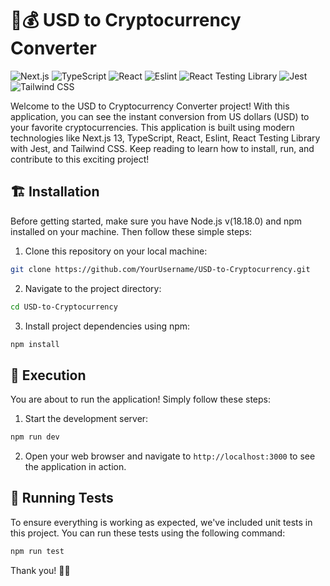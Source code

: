 # 🚀💰 USD to Cryptocurrency Converter
![Next.js](https://img.shields.io/badge/-Next.js-20232A?logo=next.js&style=for-the-badge) ![TypeScript](img.shields.io/badge/-TypeScript-3178C6?logo=typescript&style=for-the-badge&color=white) ![React](img.shields.io/badge/-React-61DAFB?logo=react&style=for-the-badge&color=white) ![Eslint](https://img.shields.io/badge/-Eslint-4B32C3?logo=eslint&style=for-the-badge) ![React Testing Library](https://img.shields.io/badge/-React%20Testing%20Library-E33332?logo=javascript&style=for-the-badge) ![Jest](https://img.shields.io/badge/-Jest-C21325?logo=jest&style=for-the-badge) ![Tailwind CSS](https://img.shields.io/badge/-Tailwind%20CSS-38B2AC?logo=tailwind-css&style=for-the-badge&color=white)

Welcome to the USD to Cryptocurrency Converter project! With this application, you can see the instant conversion from US dollars (USD) to your favorite cryptocurrencies. This application is built using modern technologies like Next.js 13, TypeScript, React, Eslint, React Testing Library with Jest, and Tailwind CSS. Keep reading to learn how to install, run, and contribute to this exciting project!

## 🏗️ Installation

Before getting started, make sure you have Node.js v(18.18.0) and npm installed on your machine. Then follow these simple steps:

1. Clone this repository on your local machine:

```bash
git clone https://github.com/YourUsername/USD-to-Cryptocurrency.git
```

2. Navigate to the project directory:

```bash
cd USD-to-Cryptocurrency
```

3. Install project dependencies using npm:

```bash
npm install
```

## 🚀 Execution

You are about to run the application! Simply follow these steps:

1. Start the development server:

```bash
npm run dev
```

2. Open your web browser and navigate to `http://localhost:3000` to see the application in action.

## 🧪 Running Tests

To ensure everything is working as expected, we've included unit tests in this project. You can run these tests using the following command:

```bash
npm run test
```

Thank you! 💪✨
